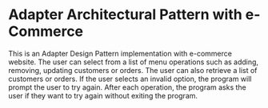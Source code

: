 # Adapter Architectural Pattern with e-Commerce

This is an Adapter Design Pattern implementation with e-commerce website. The user can select from a list of menu operations such as adding, removing, updating customers or orders. The user can also retrieve a list of customers or orders. If the user selects an invalid option, the program will prompt the user to try again. After each operation, the program asks the user if they want to try again without exiting the program.


